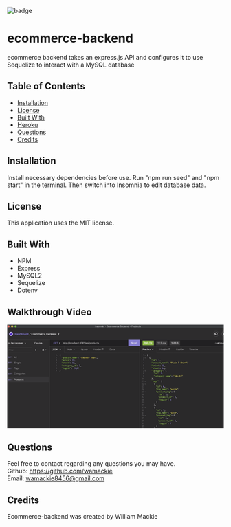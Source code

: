 ![badge](https://img.shields.io/badge/license-MIT-yellowgreen)

# ecommerce-backend
ecommerce backend takes an express.js API and configures it to use Sequelize to interact with a MySQL database

## Table of Contents
* [Installation](#installation)
* [License](#license)
* [Built With](#built-with)
* [Heroku](#heroku)
* [Questions](#questions)
* [Credits](#credits)

## Installation
Install necessary dependencies before use. Run "npm run seed" and "npm start" in the terminal. Then switch into Insomnia to edit database data.

## License
This application uses the MIT license.

## Built With
* NPM
* Express
* MySQL2
* Sequelize
* Dotenv

## Walkthrough Video
[![Walkthrough](./assets/images/screenshot.png)](https://watch.screencastify.com/v/hrEnxE6vtH6Ak8MyrbTf "Walkthrough")

## Questions
Feel free to contact regarding any questions you may have.<br>
Github: https://github.com/wamackie<br>
Email: wamackie8456@gmail.com

## Credits
Ecommerce-backend was created by William Mackie